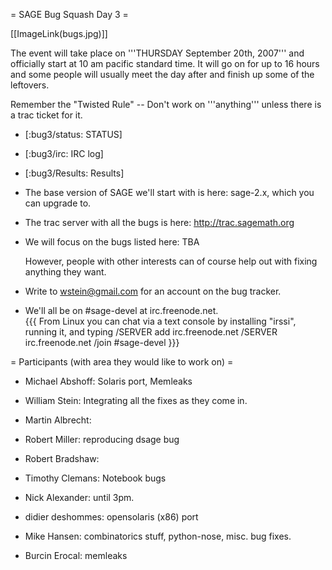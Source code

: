 = SAGE Bug Squash Day 3 =

[[ImageLink(bugs.jpg)]]

The event will take place on '''THURSDAY September 20th, 2007''' and officially start at 10 am pacific standard time. It will go on for up to 16 hours and some people will usually meet the day after and finish up some of the leftovers.

Remember the "Twisted Rule" -- Don't work on '''anything''' unless there is a trac ticket for it.

 * [:bug3/status: STATUS]

 * [:bug3/irc: IRC log]

 * [:bug3/Results: Results]

 * The base version of SAGE we'll start with is here: sage-2.x, which you can upgrade to.

 * The trac server with all the bugs is here:
      http://trac.sagemath.org
 
 * We will focus on the bugs listed here: TBA

   However, people with other interests can of course help out with fixing anything they want. 
   
 * Write to wstein@gmail.com for an account on the bug tracker. 

 * We'll all be on #sage-devel at irc.freenode.net.  
{{{
From Linux you can chat via a text console by installing "irssi", running it, and typing 
  /SERVER add irc.freenode.net 
  /SERVER irc.freenode.net
  /join #sage-devel
}}}


= Participants (with area they would like to work on) =

 * Michael Abshoff: Solaris port, Memleaks

 * William Stein: Integrating all the fixes as they come in.

 * Martin Albrecht: 

 * Robert Miller: reproducing dsage bug

 * Robert Bradshaw: 

 * Timothy Clemans: Notebook bugs

 * Nick Alexander: until 3pm.

 * didier deshommes: opensolaris (x86) port

 * Mike Hansen: combinatorics stuff, python-nose, misc. bug fixes.

 * Burcin Erocal: memleaks
